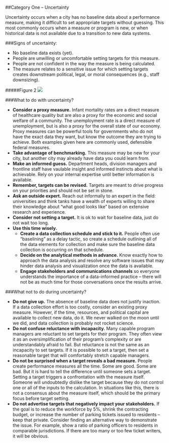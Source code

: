 ##Category One – Uncertainty

Uncertainty occurs when a city has no baseline data about a performance measure, making it difficult to set appropriate targets without guessing. This most commonly occurs when a measure or program is new, or when historical data is not available due to a transition to new data systems. 

###Signs of uncertainty:
* No baseline data exists (yet).
* People are unwilling or uncomfortable setting targets for this measure.
* People are not confident in the way the measure is being calculated.
* The measure relates to a sensitive issue for which setting targets creates downstream political, legal, or moral consequences (e.g., staff downsizing).

#####Figure 2
<img src="https://raw.githubusercontent.com/centerforgov/setting-performance-targets-getting-started-guide/master/Figures/Target%20Setting%20-%20Figure%202.png">

###What to do with uncertainty?
* **Consider a proxy measure.** Infant mortality rates are a direct measure of healthcare quality but are also a proxy for the economic and social welfare of a community. The unemployment rate is a direct measure of unemployment, but is also a proxy for the overall state of our economy. Proxy measures can be powerful tools for governments who do not have the exact data they want, but know the outcome they are trying to achieve. Both examples given here are commonly used, defensible federal measures.
* **Take advantage of benchmarking.** This measure may be new for your city, but another city may already have data you could learn from.
* **Make an informed guess.** Department heads, division managers and frontline staff have vaulable insight and informed instincts about what is achievable. Rely on your internal expertise until better information is available. 
* **Remember, targets can be revised.** Targets are meant to drive progress on your priorities and should not be set in stone.
* **Ask an outside expert.** Reach out informally to an expert in the field: universities and think tanks have a wealth of experts willing to share their knowledge about “what good looks like” based on extensive research and experience. 
* **Consider not setting a target.** It is ok to wait for baseline data, just do not wait too long.
* **Use this time wisely.** 
     * **Create a data collection schedule and stick to it.** People often use “baselining” as a delay tactic, so create a schedule outlining all of the data elements for collection and make sure the baseline data collection is occurring on that schedule. 
     * **Decide on the analytical methods in advance.** Know exactly how to approach the data analysis and resolve any software issues that may hinder data analysis and visualization once the data is available.  
     * **Engage stakeholders and communications channels** so everyone understands the importance of a data-informed practice – there  will not be as much time for those conversations once the results arrive.

###What not to do during uncertainty?
* **Do not give up.** The absence of baseline data does not justify inaction. If a data collection effort is too costly, consider an existing proxy measure. However, if the time, resources, and political capital are available to collect new data, do it. We never walked on the moon until we did, and data collection is probably not rocket science. 
* **Do not confuse reluctance with incapacity.** Many capable program managers are reluctant to set targets for their program. They often view it as an oversimplification of their program’s complexity or are understandably afraid to fail. But reluctance is not the same as an incapacity to set targets. If it is possible to set a target, then set a reasonable target that will comfortably stretch capable managers.
* **Do not be surprised when a target reveals a bad measure.** People create performance measures all the time. Some are good. Some are bad. But it is hard to tell the difference until someone sets a target. Setting a target triggers a confrontation with the measure itself. Someone will undoubtedly dislike the target because they do not control one or all of the inputs to the calculation. In situations like this, there is not a consensus about the measure itself, which should be the primary focus before target setting. 
* **Do not advertise targets that negatively impact your stakeholders.** If the goal is to reduce the workforce by 5%, shrink the contracting budget, or increase the number of parking tickets issued to residents – keep that private. Consider finding an alternative way to demonstrate the issue. For example, show a ratio of parking officers to residents in comparable jurisdictions. If there are too many or too few ticket writers, it will be obvious. 

